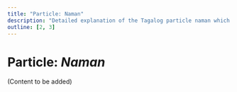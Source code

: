 ```yaml
---
title: "Particle: Naman"
description: "Detailed explanation of the Tagalog particle naman which softens tone, adds contrast, and expresses friendliness."
outline: [2, 3]
---
```


# Particle: *Naman*

(Content to be added)
